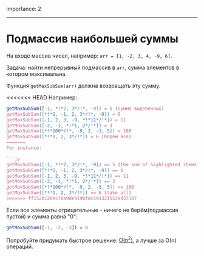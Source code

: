 importance: 2

---

# Подмассив наибольшей суммы

На входе массив чисел, например: `arr = [1, -2, 3, 4, -9, 6]`.

Задача: найти непрерывный подмассив в `arr`, сумма элементов в котором максимальна.

Функция `getMaxSubSum(arr)` должна возвращать эту сумму.

<<<<<<< HEAD
Например:

```js
getMaxSubSum([-1, *!*2, 3*/!*, -9]) = 5 (сумма выделенных)
getMaxSubSum([*!*2, -1, 2, 3*/!*, -9]) = 6
getMaxSubSum([-1, 2, 3, -9, *!*11*/!*]) = 11
getMaxSubSum([-2, -1, *!*1, 2*/!*]) = 3
getMaxSubSum([*!*100*/!*, -9, 2, -3, 5]) = 100
getMaxSubSum([*!*1, 2, 3*/!*]) = 6 (берём все)
=======
For instance:

```js
getMaxSubSum([-1, *!*2, 3*/!*, -9]) == 5 (the sum of highlighted items)
getMaxSubSum([*!*2, -1, 2, 3*/!*, -9]) == 6
getMaxSubSum([-1, 2, 3, -9, *!*11*/!*]) == 11
getMaxSubSum([-2, -1, *!*1, 2*/!*]) == 3
getMaxSubSum([*!*100*/!*, -9, 2, -3, 5]) == 100
getMaxSubSum([*!*1, 2, 3*/!*]) == 6 (take all)
>>>>>>> ff152b126ec70a9de919bfdc1913215539d37187
```

Если все элементы отрицательные - ничего не берём(подмассив пустой) и сумма равна "0":

```js
getMaxSubSum([-1, -2, -3]) = 0
```

Попробуйте придумать быстрое решение: [O(n<sup>2</sup>)](https://ru.wikipedia.org/wiki/«O»_большое_и_«o»_малое), а лучше за О(n) операций.
